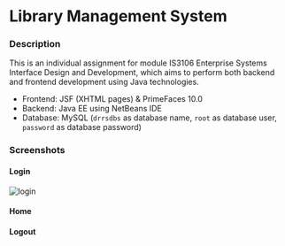# Library Management System 

### Description 
This is an individual assignment for module IS3106 Enterprise Systems Interface Design and Development, which aims to perform both backend and frontend development using Java technologies.
- Frontend: JSF (XHTML pages) & PrimeFaces 10.0
- Backend: Java EE using NetBeans IDE
- Database: MySQL (`drrsdbs` as database name, `root` as database user, `password` as database password)
  
### Screenshots 
#### Login
![login](https://i.ibb.co/TMgDR11/login.jpg)
#### Home
#### Logout

